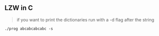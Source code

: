 ## LZW in C

> if you want to print the dictionaries run with a -d flag after the string
```
./prog abcabcabcabc -s
```
